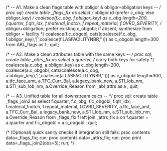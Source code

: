 /* -- A1. Make a clean flags table with obligor & obligor+obligation keys -- */
proc sql;
  create table _flags_fix as
  select
      /* obligor id (prefer c_obg; else obligor_key) */
      coalesce(f.c_obg, f.obligor_key)              as c_obg length=200,
      f.quarter,
      f.qtr_idx,
      f.material_1notch,
      f.repeat_material,
      f.OVRD_SEVERITY,
      /* obligor+obligation; prefer existing c_obgobl; if absent, synthesize from obligor + facility */
      coalesce(f.c_obgobl,
               cats(coalesce(f.c_obg, f.obligor_key),'|',coalesce(f.LASFACILITYNBR,''))) as c_obgobl length=300
  from ABL_flags as f
  ;
quit;

/* -- A2. Make a clean attributes table with the same keys -- */
proc sql;
  create table _attrs_fix as
  select
      a.quarter,
      /* carry both keys for safety */
      coalesce(a.c_obg, a.obligor_key)              as c_obg length=200,
      coalesce(a.c_obgobl,
               cats(coalesce(a.c_obg, a.obligor_key),'|',coalesce(a.LASFACILITYNBR,''))) as c_obgobl length=300,
      a.tfc_face_amt,
      a.TFC_Curr_Bal,
      a.legacy_bank_new,
      a.STI_lob_nm,
      a.STI_sub_lob_nm,
      a.Override_Reason
  from _abl_attrs as a
  ;
quit;

/* -- A3. Unified table for all downstream calcs -- */
proc sql;
  create table _flags_join2 as
  select
      f.quarter,
      f.c_obg,
      f.c_obgobl,
      f.qtr_idx,
      f.material_1notch,
      f.repeat_material,
      f.OVRD_SEVERITY,
      a.tfc_face_amt,
      a.TFC_Curr_Bal,
      a.legacy_bank_new,
      a.STI_lob_nm,
      a.STI_sub_lob_nm,
      a.Override_Reason
  from _flags_fix f
  left join _attrs_fix a
    on  f.quarter  = a.quarter
    and f.c_obgobl = a.c_obgobl
  ;
quit;

/* (Optional) quick sanity checks if integration still fails:
proc contents data=_flags_fix; run;
proc contents data=_attrs_fix; run;
proc print data=_flags_join2(obs=5); run;
*/
